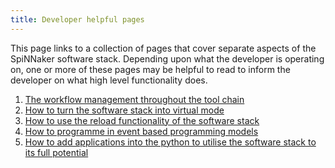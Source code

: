 ```yaml
---
title: Developer helpful pages
---
```


This page links to a collection of pages that cover separate aspects of the SpiNNaker software stack. Depending upon what the developer is operating on, one or more of these pages may be helpful to read to inform the developer on what high level functionality does. 

1. [The workflow management throughout the tool chain](MappingAlgorithms.html)
1. [How to turn the software stack into virtual mode](VirtualMode.html)
1. [How to use the reload functionality of the software stack](ReloadFunctionality.html)
1. [How to programme in event based programming models](EventBasedC.html)
1. [How to add applications into the python to utilise the software stack to its full potential](../spinnaker_graph_pages/SpiNNakerGraphFrontEndAddNewApplicationTutorial.html)
<!--
 1. [How the software stack handles SDRAM storage problems through the usage of the buffers and pause and resume functionality](BufferManager)
-->